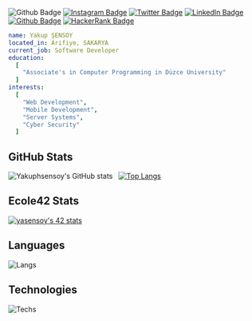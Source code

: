 ![Github Badge](https://komarev.com/ghpvc/?username=Yakuphsensoy&color=blueviolet)
[![Instagram Badge](https://img.shields.io/badge/-Instagram-C13584?style=flat-quare&labelColor=C13584&logo=instagram&logoColor=white&link=link)](https://instagram.com/yakup.sensoy)
[![Twitter Badge](https://img.shields.io/badge/-Twitter-1d9bf0?style=flat-quare&labelColor=1d9bf0&logo=twitter&logoColor=white&link=link)](https://twitter.com/sensoy_yakup)
[![LinkedIn Badge](https://img.shields.io/badge/-LinkedIn-0a66c2?style=flat-quare&labelColor=0a66c2&logo=linkedin&logoColor=white&link=link)](https://www.linkedin.com/in/yakup-%C5%9Fensoy-9b5068256/)
[![Github Badge](https://img.shields.io/badge/-Github-000000?style=flat-quare&labelColor=000000&logo=github&logoColor=white&link=link)](https://github.com/Yakuphsensoy) 
[![HackerRank Badge](https://img.shields.io/badge/-HackerRank-0e131c?style=flat-quare&labelColor=0e131c&logo=hackerrank&logoColor=white&link=link)](https://www.hackerrank.com/yakup_sensoy)
```yaml
name: Yakup ŞENSOY
located_in: Arifiye, SAKARYA
current_job: Software Developer
education:
  [
    "Associate's in Computer Programming in Düzce University"
  ]
interests:
  [
    "Web Development",
    "Mobile Development",
    "Server Systems",
    "Cyber Security"
  ]
```
## GitHub Stats
![Yakuphsensoy's GitHub stats](https://github-readme-stats.vercel.app/api?username=Yakuphsensoy&show_icons=true&theme=synthwave) &nbsp;&nbsp;[![Top Langs](https://github-readme-stats.vercel.app/api/top-langs/?username=Yakuphsensoy&layout=compact&theme=synthwave)](https://github.com/Yakuphsensoy)
## Ecole42 Stats
[![yasensoy's 42 stats](https://badge42.vercel.app/api/v2/cl9e55uv500160gmf2vacqz6f/stats?cursusId=21&coalitionId=232)](https://github.com/JaeSeoKim/badge42)
## Languages
![Langs](https://skillicons.dev/icons?i=html,css,js,c,cs,cpp,flutter,py,")
## Technologies
![Techs](https://skillicons.dev/icons?i=vscode,git,vim,bash,mysql,ps,")
